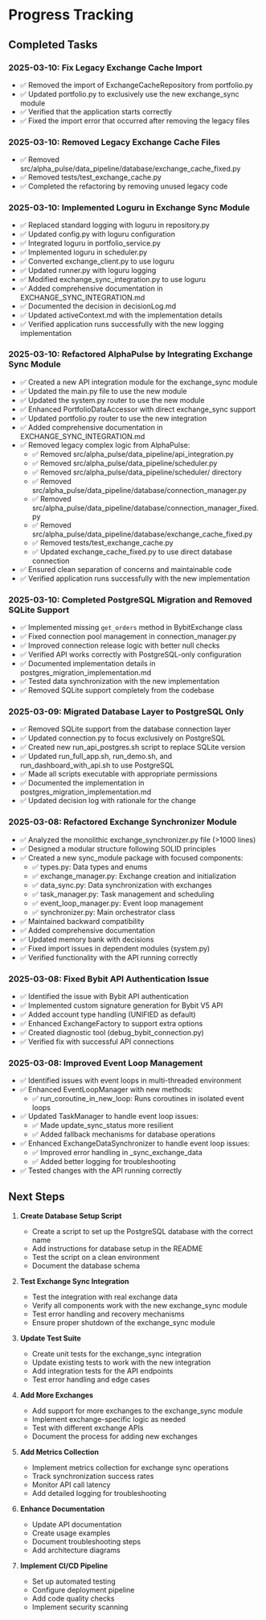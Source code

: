 # Progress Tracking

## Completed Tasks

### 2025-03-10: Fix Legacy Exchange Cache Import

- ✅ Removed the import of ExchangeCacheRepository from portfolio.py
- ✅ Updated portfolio.py to exclusively use the new exchange_sync module
- ✅ Verified that the application starts correctly
- ✅ Fixed the import error that occurred after removing the legacy files

### 2025-03-10: Removed Legacy Exchange Cache Files

- ✅ Removed src/alpha_pulse/data_pipeline/database/exchange_cache_fixed.py
- ✅ Removed tests/test_exchange_cache.py
- ✅ Completed the refactoring by removing unused legacy code

### 2025-03-10: Implemented Loguru in Exchange Sync Module

- ✅ Replaced standard logging with loguru in repository.py
- ✅ Updated config.py with loguru configuration
- ✅ Integrated loguru in portfolio_service.py
- ✅ Implemented loguru in scheduler.py
- ✅ Converted exchange_client.py to use loguru
- ✅ Updated runner.py with loguru logging
- ✅ Modified exchange_sync_integration.py to use loguru
- ✅ Added comprehensive documentation in EXCHANGE_SYNC_INTEGRATION.md
- ✅ Documented the decision in decisionLog.md
- ✅ Updated activeContext.md with the implementation details
- ✅ Verified application runs successfully with the new logging implementation

### 2025-03-10: Refactored AlphaPulse by Integrating Exchange Sync Module

- ✅ Created a new API integration module for the exchange_sync module
- ✅ Updated the main.py file to use the new module
- ✅ Updated the system.py router to use the new module
- ✅ Enhanced PortfolioDataAccessor with direct exchange_sync support
- ✅ Updated portfolio.py router to use the new integration
- ✅ Added comprehensive documentation in EXCHANGE_SYNC_INTEGRATION.md
- ✅ Removed legacy complex logic from AlphaPulse:
  - ✅ Removed src/alpha_pulse/data_pipeline/api_integration.py
  - ✅ Removed src/alpha_pulse/data_pipeline/scheduler.py
  - ✅ Removed src/alpha_pulse/data_pipeline/scheduler/ directory
  - ✅ Removed src/alpha_pulse/data_pipeline/database/connection_manager.py
  - ✅ Removed src/alpha_pulse/data_pipeline/database/connection_manager_fixed.py
  - ✅ Removed src/alpha_pulse/data_pipeline/database/exchange_cache_fixed.py
  - ✅ Removed tests/test_exchange_cache.py
  - ✅ Updated exchange_cache_fixed.py to use direct database connection
- ✅ Ensured clean separation of concerns and maintainable code
- ✅ Verified application runs successfully with the new implementation

### 2025-03-10: Completed PostgreSQL Migration and Removed SQLite Support

- ✅ Implemented missing `get_orders` method in BybitExchange class
- ✅ Fixed connection pool management in connection_manager.py
- ✅ Improved connection release logic with better null checks
- ✅ Verified API works correctly with PostgreSQL-only configuration
- ✅ Documented implementation details in postgres_migration_implementation.md
- ✅ Tested data synchronization with the new implementation
- ✅ Removed SQLite support completely from the codebase

### 2025-03-09: Migrated Database Layer to PostgreSQL Only

- ✅ Removed SQLite support from the database connection layer
- ✅ Updated connection.py to focus exclusively on PostgreSQL
- ✅ Created new run_api_postgres.sh script to replace SQLite version
- ✅ Updated run_full_app.sh, run_demo.sh, and run_dashboard_with_api.sh to use PostgreSQL
- ✅ Made all scripts executable with appropriate permissions
- ✅ Documented the implementation in postgres_migration_implementation.md
- ✅ Updated decision log with rationale for the change

### 2025-03-08: Refactored Exchange Synchronizer Module

- ✅ Analyzed the monolithic exchange_synchronizer.py file (>1000 lines)
- ✅ Designed a modular structure following SOLID principles
- ✅ Created a new sync_module package with focused components:
  - ✅ types.py: Data types and enums
  - ✅ exchange_manager.py: Exchange creation and initialization
  - ✅ data_sync.py: Data synchronization with exchanges
  - ✅ task_manager.py: Task management and scheduling
  - ✅ event_loop_manager.py: Event loop management
  - ✅ synchronizer.py: Main orchestrator class
- ✅ Maintained backward compatibility
- ✅ Added comprehensive documentation
- ✅ Updated memory bank with decisions
- ✅ Fixed import issues in dependent modules (system.py)
- ✅ Verified functionality with the API running correctly

### 2025-03-08: Fixed Bybit API Authentication Issue

- ✅ Identified the issue with Bybit API authentication
- ✅ Implemented custom signature generation for Bybit V5 API
- ✅ Added account type handling (UNIFIED as default)
- ✅ Enhanced ExchangeFactory to support extra options
- ✅ Created diagnostic tool (debug_bybit_connection.py)
- ✅ Verified fix with successful API connections

### 2025-03-08: Improved Event Loop Management

- ✅ Identified issues with event loops in multi-threaded environment
- ✅ Enhanced EventLoopManager with new methods:
  - ✅ run_coroutine_in_new_loop: Runs coroutines in isolated event loops
- ✅ Updated TaskManager to handle event loop issues:
  - ✅ Made update_sync_status more resilient
  - ✅ Added fallback mechanisms for database operations
- ✅ Enhanced ExchangeDataSynchronizer to handle event loop issues:
  - ✅ Improved error handling in _sync_exchange_data
  - ✅ Added better logging for troubleshooting
- ✅ Tested changes with the API running correctly

## Next Steps

1. **Create Database Setup Script**
   - Create a script to set up the PostgreSQL database with the correct name
   - Add instructions for database setup in the README
   - Test the script on a clean environment
   - Document the database schema

2. **Test Exchange Sync Integration**
   - Test the integration with real exchange data
   - Verify all components work with the new exchange_sync module
   - Test error handling and recovery mechanisms
   - Ensure proper shutdown of the exchange_sync module

3. **Update Test Suite**
   - Create unit tests for the exchange_sync integration
   - Update existing tests to work with the new integration
   - Add integration tests for the API endpoints
   - Test error handling and edge cases

4. **Add More Exchanges**
   - Add support for more exchanges to the exchange_sync module
   - Implement exchange-specific logic as needed
   - Test with different exchange APIs
   - Document the process for adding new exchanges

5. **Add Metrics Collection**
   - Implement metrics collection for exchange sync operations
   - Track synchronization success rates
   - Monitor API call latency
   - Add detailed logging for troubleshooting

6. **Enhance Documentation**
   - Update API documentation
   - Create usage examples
   - Document troubleshooting steps
   - Add architecture diagrams

7. **Implement CI/CD Pipeline**
   - Set up automated testing
   - Configure deployment pipeline
   - Add code quality checks
   - Implement security scanning
